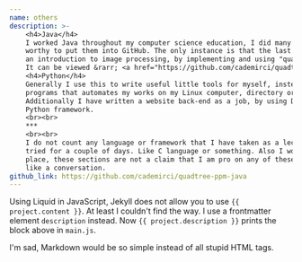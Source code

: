 ```yaml
---
name: others
description: >-
    <h4>Java</h4>
    I worked Java throughout my computer science education, I did many assignments with it that not so
    worthy to put them into GitHub. The only instance is that the last data structure assignment was
    an introduction to image processing, by implementing and using "quadtree" tree structure.
    It can be viewed &rarr; <a href="https://github.com/cademirci/quadtree-ppm-java">on GitHub</a>.
    <h4>Python</h4>
    Generally I use this to write useful little tools for myself, instead of Java. I wrote for example,
    programs that automates my works on my Linux computer, directory or file readers, etc.
    Additionally I have written a website back-end as a job, by using Django which is also a
    Python framework.
    <br><br>
    ***
    <br><br>
    I do not count any language or framework that I have taken as a lecture once, or
    tried for a couple of days. Like C language or something. Also I would say this in the first
    place, these sections are not a claim that I am pro on any of these, of course. I wrote these as
    like a conversation.
github_link: https://github.com/cademirci/quadtree-ppm-java
---
```


Using Liquid in JavaScript, Jekyll does not allow you to use `{{ project.content }}`. At least I couldn't find the way.
I use a frontmatter element `description` instead. Now `{{ project.description }}` prints the block above in `main.js`.

I'm sad, Markdown would be so simple instead of all stupid HTML tags.
